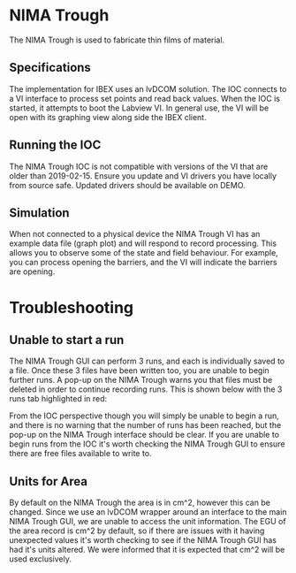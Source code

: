 # NIMA Trough

The NIMA Trough is used to fabricate thin films of material. 

## Specifications

The implementation for IBEX uses an lvDCOM solution. The IOC connects to a VI interface to process set points and read back values. When the IOC is started, it attempts to boot the Labview VI. In general use, the VI will be open with its graphing view along side the IBEX client.

## Running the IOC

The NIMA Trough IOC is not compatible with versions of the VI that are older than 2019-02-15. Ensure you update and VI drivers you have locally from source safe. Updated drivers should be available on DEMO.

## Simulation

When not connected to a physical device the NIMA Trough VI has an example data file (graph plot) and will respond to record processing. This allows you to observe some of the state and field behaviour. For example, you can process opening the barriers, and the VI will indicate the barriers are opening.

# Troubleshooting

## Unable to start a run

The NIMA Trough GUI can perform 3 runs, and each is individually saved to a file. Once these 3 files have been written too, you are unable to begin further runs. A pop-up on the NIMA Trough warns you that files must be deleted in order to continue recording runs. This is shown below with the 3 runs tab highlighted in red:

From the IOC perspective though you will simply be unable to begin a run, and there is no warning that the number of runs has been reached, but the pop-up on the NIMA Trough interface should be clear. If you are unable to begin runs from the IOC it's worth checking the NIMA Trough GUI to ensure there are free files available to write to.

## Units for Area

By default on the NIMA Trough the area is in cm^2, however this can be changed. Since we use an lvDCOM wrapper around an interface to the main NIMA Trough GUI, we are unable to access the unit information. The EGU of the area record is cm^2 by default, so if there are issues with it having unexpected values it's worth checking to see if the NIMA Trough GUI has had it's units altered. We were informed that it is expected that cm^2 will be used exclusively.